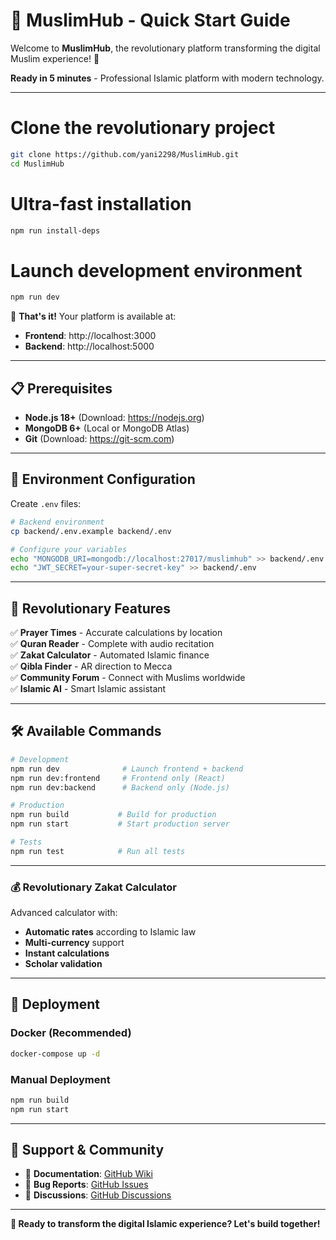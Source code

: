 # 🚀 **MuslimHub - Quick Start Guide**

Welcome to **MuslimHub**, the revolutionary platform transforming the digital Muslim experience! 🕌

**Ready in 5 minutes** - Professional Islamic platform with modern technology.

---

# Clone the revolutionary project
```bash
git clone https://github.com/yani2298/MuslimHub.git
cd MuslimHub
```

# Ultra-fast installation
```bash
npm run install-deps
```

# Launch development environment
```bash
npm run dev
```

🎉 **That's it!** Your platform is available at:
- **Frontend**: http://localhost:3000
- **Backend**: http://localhost:5000

---

## 📋 **Prerequisites**

- **Node.js 18+** (Download: https://nodejs.org)
- **MongoDB 6+** (Local or MongoDB Atlas)
- **Git** (Download: https://git-scm.com)

---

## 🔧 **Environment Configuration**

Create `.env` files:

```bash
# Backend environment
cp backend/.env.example backend/.env

# Configure your variables
echo "MONGODB_URI=mongodb://localhost:27017/muslimhub" >> backend/.env
echo "JWT_SECRET=your-super-secret-key" >> backend/.env
```

---

## 🌟 **Revolutionary Features**

✅ **Prayer Times** - Accurate calculations by location  
✅ **Quran Reader** - Complete with audio recitation  
✅ **Zakat Calculator** - Automated Islamic finance  
✅ **Qibla Finder** - AR direction to Mecca  
✅ **Community Forum** - Connect with Muslims worldwide  
✅ **Islamic AI** - Smart Islamic assistant  

---

## 🛠️ **Available Commands**

```bash
# Development
npm run dev              # Launch frontend + backend
npm run dev:frontend     # Frontend only (React)
npm run dev:backend      # Backend only (Node.js)

# Production
npm run build           # Build for production
npm run start           # Start production server

# Tests
npm run test            # Run all tests
```

---

### 💰 **Revolutionary Zakat Calculator**

Advanced calculator with:
- **Automatic rates** according to Islamic law
- **Multi-currency** support  
- **Instant calculations**
- **Scholar validation**

---

## 🚀 **Deployment**

### Docker (Recommended)
```bash
docker-compose up -d
```

### Manual Deployment
```bash
npm run build
npm run start
```

---

## 🤝 **Support & Community**

- 📖 **Documentation**: [GitHub Wiki](https://github.com/yani2298/MuslimHub/wiki)
- 🐛 **Bug Reports**: [GitHub Issues](https://github.com/yani2298/MuslimHub/issues)
- 💬 **Discussions**: [GitHub Discussions](https://github.com/yani2298/MuslimHub/discussions)

---

**🌟 Ready to transform the digital Islamic experience? Let's build together!**
